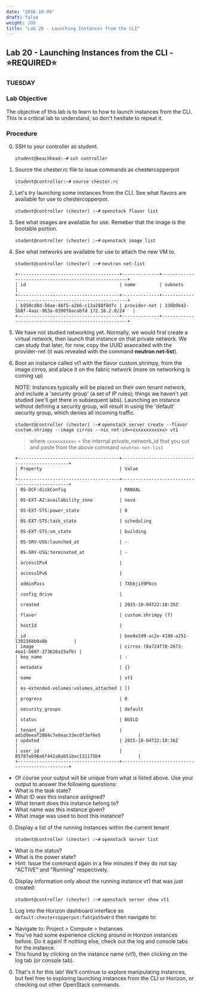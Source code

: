 ```yaml
---
date: "2016-10-09"
draft: false
weight: 200
title: "Lab 20 - Launching Instances from the CLI"
---
```


## Lab 20 - Launching Instances from the CLI - &#x2B50;REQUIRED&#x2B50;

### TUESDAY

### Lab Objective

The objective of this lab is to learn to how to launch instances from the CLI. This is a critical lab to understand, so don't hesitate to repeat it.

### Procedure

0. SSH to your controller as student.

    `student@beachhead:~#` `ssh controller`

0. Source the chester.rc file to issue commands as chestercopperpot

    `student@controller:~#` `source chester.rc`

0. Let's try launching some instances from the CLI. See what flavors are available for use to chestercopperpot.

    `student@controller (chester) :~#` `openstack flavor list`
    
0. See what images are available for use. Remeber that the image is the bootable portion. 

    `student@controller (chester) :~#` `openstack image list`
    
0. See what networks are available for use to attach the new VM to.

    `student@controller (chester) :~#` `neutron net-list`

    ```
    +--------------------------------------+--------------+------------------------------------------------------+
    | id                                   | name         | subnets                                              |
    +--------------------------------------+--------------+------------------------------------------------------+
    | b950cd8d-56ae-48f5-a2b6-c13a280f8dfc | provider-net | 330b9b42-5b8f-4aac-963a-0390f0acabfd 172.16.2.0/24   |
    +--------------------------------------+--------------+------------------------------------------------------+
    ```
    
0. We have not studied networking yet. Normally, we would first create a virtual network, then launch that instance on that private network. We can study that later, for now, copy the UUID assocaited with the provider-net (it was revealed with the command **neutron net-list**).
 
0. Boot an instance called vt1 with the flavor custom.shrimpy, from the image cirros, and place it on the fabric network (more on networking is coming up)

	>
	NOTE: Instances typically will be placed on their own tenant network, and include a 'security group' (a set of IP rules); things we haven't yet studied (we'll get there in subsequent labs). Launching an instance without defining a security group, will result in using the 'default' security group, which denies all incoming traffic.

    `student@controller (chester) :~#` `openstack server create --flavor custom.shrimpy --image cirros --nic net-id=<xxxxxxxxxxxx> vt1`
 
    > where `<xxxxxxxxx>` = the internal private_network_id that you cut and paste from the above command `neutron net-list`
	
	```
    +--------------------------------------+-----------------------------------------------+
    | Property                             | Value                                         |
    +--------------------------------------+-----------------------------------------------+
    | OS-DCF:diskConfig                    | MANUAL                                        |
    | OS-EXT-AZ:availability_zone          | nova                                          |
    | OS-EXT-STS:power_state               | 0                                             |
    | OS-EXT-STS:task_state                | scheduling                                    |
    | OS-EXT-STS:vm_state                  | building                                      |
    | OS-SRV-USG:launched_at               | -                                             |
    | OS-SRV-USG:terminated_at             | -                                             |
    | accessIPv4                           |                                               |
    | accessIPv6                           |                                               |
    | adminPass                            | 7XbbjiX9Pbcn                                  |
    | config_drive                         |                                               |
    | created                              | 2015-10-04T22:18:35Z                          |
    | flavor                               | custom.shrimpy (7)                            |
    | hostId                               |                                               |
    | id                                   | bee8e2d9-ac2e-4190-a251-139216bb0a8b          |
    | image                                | cirros (8a724f78-2673-4ea1-b607-373626a15afb) |
    | key_name                             | -                                             |
    | metadata                             | {}                                            |
    | name                                 | vt1                                           |
    | os-extended-volumes:volumes_attached | []                                            |
    | progress                             | 0                                             |
    | security_groups                      | default                                       |
    | status                               | BUILD                                         |
    | tenant_id                            | ad1d9eeaf2884c7e8eac33ec0f3ef6e5              |
    | updated                              | 2015-10-04T22:18:36Z                          |
    | user_id                              | 85787ab96a6f442a8ab51bac131175b4              |
    +--------------------------------------+-----------------------------------------------+
    ```

 * Of course your output will be unique from what is listed above. Use your output to answer the following questions:
 * What is the task state?
 * What ID was this instance assigned?
 * What tenant does this instance belong to?
 * What name was this instance given?
 * What image was used to boot this instance? 
 
0. Display a list of the running instances within the current tenant

    `student@controller (chester) :~#` `openstack server list`
    
 * What is the status?
 * What is the power state?
 * Hint: Issue the command again in a few minutes if they do not say "ACTIVE" and "Running" respectively.

0. Display information only about the running instance vt1 that was just created:

    `student@controller (chester) :~#` `openstack server show vt1`

0. Log into the Horizon dashboard interface as `default:chestercopperpot:fa5tpa55w0rd` then navigate to:

 * Navigate to: Project > Compute > Instances
 * You've had some experience clicking around in Horizon instances before. Do it again! If nothing else, check out the log and console tabs for the instance.
 * This found by clicking on the instance name (vt1), then clicking on the log tab (or console tab).
	
0. That's it for this lab! We'll continue to explore manipulating instances, but feel free to exploring launching instances from the CLI or Horizon, or checking out other OpenStack commands.
